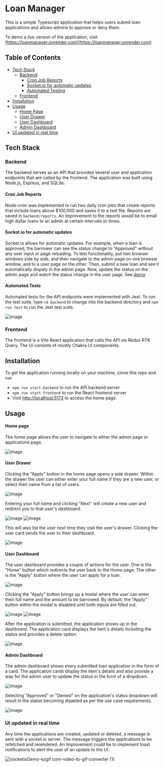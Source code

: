 # Loan Manager
This is a simple Typescript application that helps users submit loan applications and allows admins to approve or deny them.

To demo a live version of the application, visit [https://loanmanager.onrender.com](https://loanmanager.onrender.com)

## Table of Contents
- [Tech Stack](https://github.com/gastelumdev/loan_manager?tab=readme-ov-file#tech-stack)
  - [Backend](https://github.com/gastelumdev/loan_manager?tab=readme-ov-file#backend)
    - [Cron Job Reports](https://github.com/gastelumdev/loan_manager?tab=readme-ov-file#cron-job-reports)
    - [Socket.io for automatic updates](https://github.com/gastelumdev/loan_manager?tab=readme-ov-file#socketio-for-automatic-updates)
    - [Automated Testing](https://github.com/gastelumdev/loan_manager?tab=readme-ov-file#automated-tests)
  - [Frontend](https://github.com/gastelumdev/loan_manager?tab=readme-ov-file#frontend)
- [Installation](https://github.com/gastelumdev/loan_manager?tab=readme-ov-file#installation)
- [Usage](https://github.com/gastelumdev/loan_manager?tab=readme-ov-file#usage)
  - [Home Page](https://github.com/gastelumdev/loan_manager?tab=readme-ov-file#home-page)
  - [User Drawer](https://github.com/gastelumdev/loan_manager?tab=readme-ov-file#user-drawer)
  - [User Dashboard](https://github.com/gastelumdev/loan_manager?tab=readme-ov-file#user-dashboard)
  - [Admin Dashboard](https://github.com/gastelumdev/loan_manager?tab=readme-ov-file#admin-dashboard)
- [UI updated in real time](https://github.com/gastelumdev/loan_manager?tab=readme-ov-file#ui-updated-in-real-time)

## Tech Stack

### Backend
The backend serves as an API that provides several user and application endpoints that are called by the frontend. 
The application was built using Node.js, Express, and SQLite.

#### Cron Job Reports
Node-cron was implemented to run two daily cron jobs that create reports that include loans above $100,000 and saves it to a text file.
Reports are saved in ```backend/reports```. An improvement to the reports would be to email high dollar loans to an admin at certain intervals or 
times.

#### Socket.io for automatic updates
Socket.io allows for automatic updates. For example, when a loan is approved, the barrower can see the status change to "Approved" without
any user input or page reloading. To test functionality, put two browser windows side by side, and then navigate to the admin page on one browser window, and 
to a user page on the other. Then, submit a new loan and see it automatically dispaly in the admin page. Now, update the status on the admin
page and watch the status change in the user page. See [demo](https://github.com/gastelumdev/loan_manager?tab=readme-ov-file#ui-updated-in-real-time)

#### Automated Tests
Automated tests for the API endpoints were implemented with Jest. To run the test suite, type ```cd backend``` to change into the backend directory and ```npm run test```
to run the Jest test suite.

![image](https://github.com/gastelumdev/loan_manager/assets/96878603/271ae469-8cf9-4cda-88fd-50687ad40cfa)


### Frontend
The frontend is a Vite React application that calls the API via Redux RTK Query. The UI consists of mostly Chakra UI components.

## Installation

To get the application running locally on your machine, clone this repo and run 
- ```npm run start-backend``` to run the API backend server
- ```npm run start-frontend``` to run the React frontend server
- Visit [http://localhost:5173](http://127.0.0.1:5173) to access the home page.

## Usage

#### Home page
The home page allows the user to navigate to either the admin page or applications page.

![image](https://github.com/gastelumdev/loan_manager/assets/96878603/e920d3bb-380b-4bce-a066-a08c6826a0f5)

#### User Drawer
Clicking the "Apply" button in the home page opens a side drawer. Within the drawer the user can either enter your
full name if they are a new user, or select their name from a list of users.

![image](https://github.com/gastelumdev/loan_manager/assets/96878603/1cd518df-9981-4468-bb5a-dc06930d28b3)

Entering your full name and clicking "Next" will create a new user and redirect you to that user's dashboard.

![image](https://github.com/gastelumdev/loan_manager/assets/96878603/44bfd9c9-0141-4884-a341-a1dfad3e62d3)
![image](https://github.com/gastelumdev/loan_manager/assets/96878603/007642d4-d817-44cd-857c-ffb02454b075)

This will also list the user next time they visit the user's drawer. Clicking the user card sends the user 
to their dashboard.

![image](https://github.com/gastelumdev/loan_manager/assets/96878603/afa7caa9-4e64-42b2-a683-36d0c61f4e55)

#### User Dashboard
The user dashboard provides a couple of actions for the user. One is the "Home" button which redirects the user
back to the Home page. The other is the "Apply" button where the user can apply for a loan.

![image](https://github.com/gastelumdev/loan_manager/assets/96878603/e4ce9fc6-2915-4227-81e3-7d019f914ec5)

Clicking the "Apply" button brings up a modal where the user can enter their full name and the amount to be barrowed.
By default, the "Apply" button within the modal is disabled until both inputs are filled out.

![image](https://github.com/gastelumdev/loan_manager/assets/96878603/82fedf75-a29d-48f2-a2f0-c0e05fb1ee37)
![image](https://github.com/gastelumdev/loan_manager/assets/96878603/97be9ac2-63c3-4134-a516-00b1f8bceb5b)

After the application is submitted, the application shows up in the dashboard. The application card displays the 
item's details including the status and provides a delete option.

![image](https://github.com/gastelumdev/loan_manager/assets/96878603/25a8370d-b080-4e91-b123-67ee80de723d)

#### Admin Dashboard
The admin dashboard shows every submitted loan application in the form of a card. The application cards display the 
item's details and also provide a way for the admin user to update the status in the form of a dropdown.

![image](https://github.com/gastelumdev/loan_manager/assets/96878603/cb266d06-5d99-417b-b91e-b85fdd389ceb)

Selecting "Approved" or "Denied" on the application's status dropdown will result in the status becoming disabled 
as per the use case requirements.

![image](https://github.com/gastelumdev/loan_manager/assets/96878603/617772e1-4f0d-4e89-8084-c99293c3c7aa)

### UI updated in real time

Any time the applications are created, updated or deleted, a message is sent with a socket.io server. The message triggers the applications to be 
refetched and rerendered. An improvement could be to implement toast notifications to alert the user of an update to the UI.

![socketioDemo-ezgif com-video-to-gif-converter (1)](https://github.com/gastelumdev/loan_manager/assets/96878603/7c074231-2a52-4064-ab81-214809557530)




















